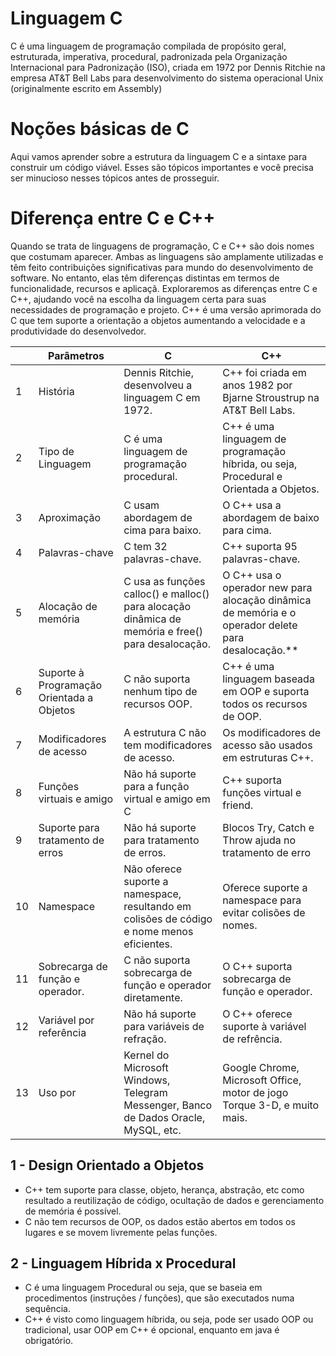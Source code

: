 # Linguagem C

C é uma linguagem de programação compilada de propósito geral, estruturada, imperativa, procedural, padronizada pela Organização Internacional para Padronização (ISO), criada em 1972 por Dennis Ritchie na empresa AT&T Bell Labs para desenvolvimento do sistema operacional Unix (originalmente escrito em Assembly)

# Noções básicas de C

Aqui vamos aprender sobre a estrutura da linguagem C e a sintaxe para construir um código viável.
Esses são tópicos importantes e você precisa ser minucioso nesses tópicos antes de prosseguir.

# Diferença entre C e C++

Quando se trata de linguagens de programação, C e C++ são dois nomes que costumam aparecer.
Ambas as linguagens são amplamente utilizadas e têm feito contribuições significativas para  mundo do desenvolvimento de software.
No entanto, elas têm diferenças distintas em termos de funcionalidade, recursos e aplicaçã.
Exploraremos as diferenças entre C e C++, ajudando você na escolha da linguagem certa para
suas necessidades de programação e projeto.
C++ é uma versão aprimorada do C que tem suporte a orientação a objetos aumentando a velocidade e a produtividade do desenvolvedor.

|    | Parâmetros                                | C                                                                                                 | C++                                                                                                |
|----|-------------------------------------------|---------------------------------------------------------------------------------------------------|----------------------------------------------------------------------------------------------------|
| 1  | História                                  | Dennis Ritchie, desenvolveu a linguagem C em 1972.                                                | C++ foi criada em anos 1982 por Bjarne Stroustrup na AT&T Bell Labs.                               |
| 2  | Tipo de Linguagem                         | C é uma linguagem de programação procedural.                                                      | C++ é uma linguagem de programação híbrida, ou seja, Procedural e Orientada a Objetos.             |
| 3  | Aproximação                               | C usam abordagem de cima para baixo.                                                              | O C++ usa a abordagem de baixo para cima.                                                          |
| 4  | Palavras-chave                            | C tem 32 palavras-chave.                                                                          | C++ suporta 95 palavras-chave.                                                                     |
| 5  | Alocação de memória                       | C usa as funções calloc() e malloc() para alocação dinâmica de memória e free() para desalocação. | O C++ usa o operador new para alocação dinâmica de memória e o operador delete para desalocação.** |
| 6  | Suporte à Programação Orientada a Objetos | C não suporta nenhum tipo de recursos OOP.                                                        | C++ é uma linguagem baseada em OOP e suporta todos os recursos de OOP.                             |
| 7  | Modificadores de acesso                   | A estrutura C não tem modificadores de acesso.                                                    | Os modificadores de acesso são usados em estruturas C++.                                           |
| 8  | Funções virtuais e amigo                  | Não há suporte para a função virtual e amigo em C                                                 | C++ suporta funções virtual e friend.                                                              |
| 9  | Suporte para tratamento de erros          | Não há suporte para tratamento de erros.                                                          | Blocos Try, Catch e Throw ajuda no tratamento de erro                                              |
| 10 | Namespace                                 | Não oferece suporte a namespace, resultando em colisões de código e nome menos eficientes.        | Oferece suporte a namespace para evitar colisões de nomes.                                         |
| 11 | Sobrecarga de função e operador.          | C não suporta sobrecarga de função e operador diretamente.                                        | O C++ suporta sobrecarga de função e operador.                                                     |
| 12 | Variável por referência                   | Não há suporte para variáveis de refração.                                                        | O C++ oferece suporte à variável de refrência.                                                     |
| 13 | Uso por                                   | Kernel do Microsoft Windows, Telegram Messenger, Banco de Dados Oracle, MySQL, etc.               | Google Chrome, Microsoft Office, motor de jogo Torque 3-D, e muito mais.                           |

## 1 - Design Orientado a Objetos

- C++ tem suporte para classe, objeto, herança, abstração, etc como resultado a reutilização de código, ocultação de dados e gerenciamento de memória é possível.
- C não tem recursos de OOP, os dados estão abertos em todos os lugares e se movem livremente pelas funções.

## 2 - Linguagem Híbrida x Procedural

- C é uma linguagem Procedural ou seja, que se baseia em procedimentos (instruções / funções), que são executados numa sequência.
- C++ é visto como linguagem híbrida, ou seja, pode ser usado OOP ou tradicional, usar OOP em C++ é opcional, enquanto em java é obrigatório.